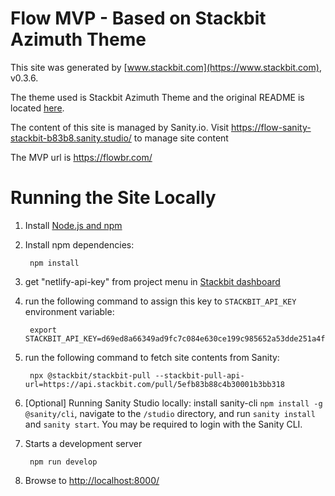 # Flow MVP - Based on Stackbit Azimuth Theme

This site was generated by [www.stackbit.com](https://www.stackbit.com), v0.3.6.

The theme used is Stackbit Azimuth Theme and the original README is located [here](./README.theme.md).

The content of this site is managed by Sanity.io. Visit https://flow-sanity-stackbit-b83b8.sanity.studio/ to manage site content

The MVP url is https://flowbr.com/

# Running the Site Locally

1. Install [Node.js and npm](https://nodejs.org/en/)

1. Install npm dependencies:

        npm install

1. get "netlify-api-key" from project menu in [Stackbit dashboard](https://app.stackbit.com/dashboard)

1. run the following command to assign this key to `STACKBIT_API_KEY` environment variable:

        export STACKBIT_API_KEY=d69ed8a66349ad9fc7c084e630ce199c985652a53dde251a4fb48c317197dc3a

1. run the following command to fetch site contents from Sanity:

        npx @stackbit/stackbit-pull --stackbit-pull-api-url=https://api.stackbit.com/pull/5efb83b88c4b30001b3bb318

1. [Optional] Running Sanity Studio locally: install sanity-cli `npm install -g @sanity/cli`, navigate to the `/studio` directory, and run `sanity install` and `sanity start`.
You may be required to login with the Sanity CLI.

1. Starts a development server

        npm run develop

1. Browse to [http://localhost:8000/](http://localhost:8000/)
